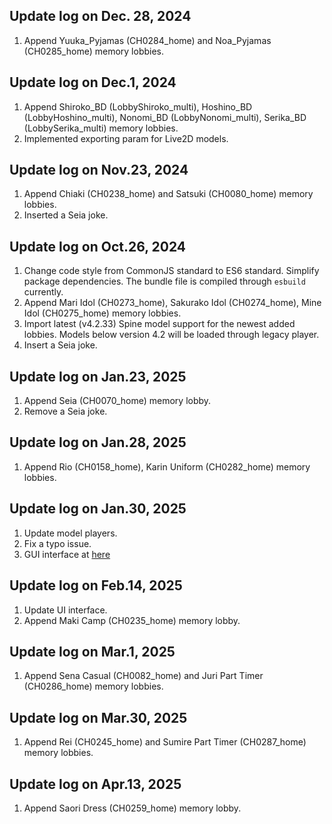 ## Update log on Dec. 28, 2024

1. Append Yuuka_Pyjamas (CH0284_home) and Noa_Pyjamas (CH0285_home) memory lobbies.

## Update log on Dec.1, 2024

1. Append Shiroko_BD (LobbyShiroko_multi), Hoshino_BD (LobbyHoshino_multi), Nonomi_BD (LobbyNonomi_multi), Serika_BD (LobbySerika_multi) memory lobbies.
2. Implemented exporting param for Live2D models.

## Update log on Nov.23, 2024

1. Append Chiaki (CH0238_home) and Satsuki (CH0080_home) memory lobbies.
2. Inserted a Seia joke.

## Update log on Oct.26, 2024

1. Change code style from CommonJS standard to ES6 standard. Simplify package dependencies. The bundle file is compiled through `esbuild` currently.
2. Append Mari Idol (CH0273_home), Sakurako Idol (CH0274_home), Mine Idol (CH0275_home) memory lobbies.
3. Import latest (v4.2.33) Spine model support for the newest added lobbies. Models below version 4.2 will be loaded through legacy player.
4. Insert a Seia joke.

## Update log on Jan.23, 2025

1. Append Seia (CH0070_home) memory lobby.
2. Remove a Seia joke.

## Update log on Jan.28, 2025

1. Append Rio (CH0158_home), Karin Uniform (CH0282_home) memory lobbies.

## Update log on Jan.30, 2025

1. Update model players.
2. Fix a typo issue.
3. GUI interface at [here](https://api.justpureh2o.cn/v1/ba-memory/ui/)

## Update log on Feb.14, 2025

1. Update UI interface.
2. Append Maki Camp (CH0235_home) memory lobby.

## Update log on Mar.1, 2025

1. Append Sena Casual (CH0082_home) and Juri Part Timer (CH0286_home) memory lobbies.

## Update log on Mar.30, 2025

1. Append Rei (CH0245_home) and Sumire Part Timer (CH0287_home) memory lobbies.

## Update log on Apr.13, 2025

1. Append Saori Dress (CH0259_home) memory lobby.